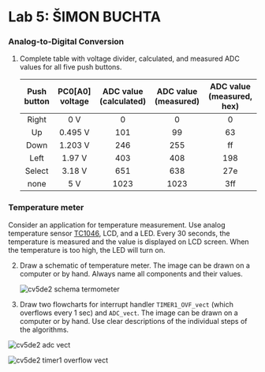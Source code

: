 # Lab 5: ŠIMON BUCHTA

### Analog-to-Digital Conversion

1. Complete table with voltage divider, calculated, and measured ADC values for all five push buttons.

   | **Push button** | **PC0[A0] voltage** | **ADC value (calculated)** | **ADC value (measured)** | **ADC value (measured, hex)** |
   | :-: | :-: | :-: | :-: | :-: |
   | Right  | 0&nbsp;V | 0   | 0 | 0 |
   | Up     | 0.495&nbsp;V | 101 | 99 | 63 |
   | Down   | 1.203&nbsp;V | 246 | 255 | ff |
   | Left   | 1.97&nbsp;V | 403 | 408 | 198 |
   | Select | 3.18&nbsp;V | 651 | 638 | 27e |
   | none   | 5&nbsp;V | 1023 | 1023 | 3ff |

### Temperature meter

Consider an application for temperature measurement. Use analog temperature sensor [TC1046](http://ww1.microchip.com/downloads/en/DeviceDoc/21496C.pdf), LCD, and a LED. Every 30 seconds, the temperature is measured and the value is displayed on LCD screen. When the temperature is too high, the LED will turn on.

2. Draw a schematic of temperature meter. The image can be drawn on a computer or by hand. Always name all components and their values.

   ![cv5de2 schema termometer](https://user-images.githubusercontent.com/99410540/199343296-ac286c11-250b-4ec2-b44f-8eb9c06137a3.png)


3. Draw two flowcharts for interrupt handler `TIMER1_OVF_vect` (which overflows every 1&nbsp;sec) and `ADC_vect`. The image can be drawn on a computer or by hand. Use clear descriptions of the individual steps of the algorithms.

 ![cv5de2 adc vect](https://user-images.githubusercontent.com/99410540/199343426-4e86f281-a45e-4ab3-a5e2-6430b9a3446f.png)

![cv5de2 timer1 overflow vect](https://user-images.githubusercontent.com/99410540/199343376-e9bed0a9-ffcd-4cf1-a95e-aeb30561f90d.png)
